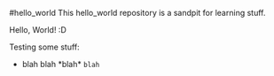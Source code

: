#hello_world
This hello_world repository is a sandpit for learning stuff.

Hello, World! :D


Testing some stuff:
* blah blah \*blah\* `blah`
